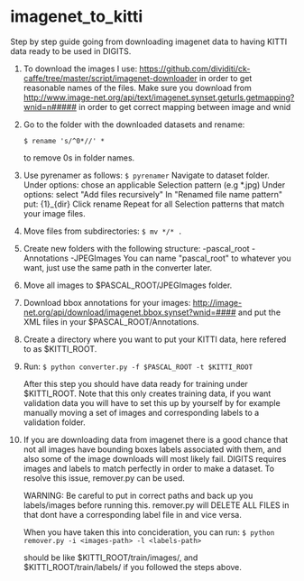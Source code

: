 # imagenet_to_kitti
Step by step guide going from downloading imagenet data to having KITTI data ready to be used 
in DIGITS.


1. To download the images I use: https://github.com/dividiti/ck-caffe/tree/master/script/imagenet-downloader 
   in order to get reasonable names of the files.
   Make sure you download from http://www.image-net.org/api/text/imagenet.synset.geturls.getmapping?wnid=n##### 
   in order to get correct mapping between image and wnid

2. Go to the folder with the downloaded datasets and rename: 
   
   `$ rename 's/^0*//' *` 

   to remove 0s in folder names. 
   
3. Use pyrenamer as follows: 
   `$ pyrenamer`
   Navigate to dataset folder.
   Under options: chose an applicable Selection pattern (e.g *.jpg)
   Under options: select "Add files recursively"
   In "Renamed file name pattern" put: {1}_{dir} 
   Click rename
   Repeat for all Selection patterns that match your image files.

4. Move files from subdirectories: 
   `$ mv */* .`

5. Create new folders with the following structure:
   -pascal_root
     -Annotations
     -JPEGImages
You can name "pascal_root" to whatever you want, just use the same path in the converter later.

6. Move all images to  $PASCAL_ROOT/JPEGImages folder. 

7. Download bbox annotations for your images: http://image-net.org/api/download/imagenet.bbox.synset?wnid=####
   and put the XML files in your $PASCAL_ROOT/Annotations.

8. Create a directory where you want to put your KITTI data, here refered to as $KITTI_ROOT.

9. Run: `$ python converter.py -f $PASCAL_ROOT -t $KITTI_ROOT`

   After this step you should have data ready for training under $KITTI_ROOT. Note that this only creates training data,
   if you want validation data you will have to set this up by yourself by for example manually moving a set of images 
   and corresponding labels to a validation folder.

10. If you are downloading data from imagenet there is a good chance that not all images have bounding boxes labels
    associated with them, and also some of the image downloads will most likely fail. DIGITS requires images and labels
    to match perfectly in order to make a dataset. To resolve this issue, remover.py can be used.

    WARNING: Be careful to put in correct paths and back up you labels/images before running this.
             remover.py will DELETE ALL FILES in <images-path> that dont have a corresponding label file
	     in <labels-path> and vice versa.

    When you have taken this into concideration, you can run: 
    `$ python remover.py -i <images-path> -l <labels-path>`
    
    <images-path> should be like $KITTI_ROOT/train/images/, and <labels-path> $KITTI_ROOT/train/labels/ if you followed
    the steps above.
